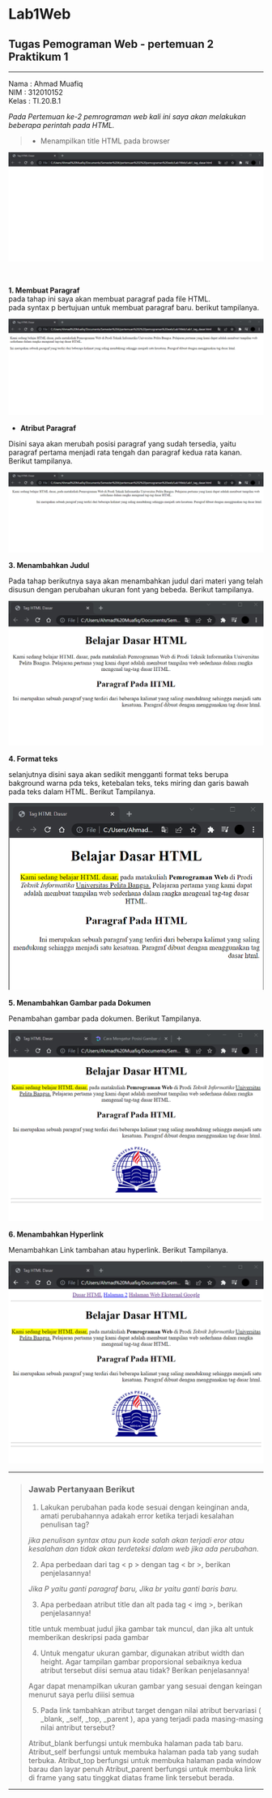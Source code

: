 # Lab1Web
## Tugas Pemograman Web - pertemuan 2 Praktikum 1

<hr>

Nama  : Ahmad Muafiq<br>
NIM   : 312010152<br>
Kelas : TI.20.B.1<br>

*Pada Pertemuan ke-2  pemrograman web kali ini saya akan melakukan beberapa perintah pada HTML.*<br>

> * Menampilkan title HTML pada browser <br>

![Gambar title HTML dasar](pictures/titleHTML.png)

<br>

**1. Membuat Paragraf**
<br>
pada tahap ini saya akan membuat paragraf pada file HTML. <br>
pada syntax p bertujuan untuk membuat paragraf baru. berikut tampilanya. <br>

![Gambar membuat paragraf baru](pictures/paragraf1.png)

- **Atribut Paragraf**

Disini saya akan merubah posisi paragraf yang sudah tersedia, yaitu paragraf pertama menjadi rata tengah dan paragraf kedua rata kanan. Berikut tampilanya.

![Gambar atribut paragraf](pictures/alignparagraf.png)

**3. Menambahkan Judul**

Pada tahap berikutnya saya akan menambahkan judul dari materi yang telah disusun dengan perubahan ukuran font yang bebeda. Berikut tampilanya.

![Gambar menambahkan judul](pictures/judul.png)

**4. Format teks**

selanjutnya disini saya akan sedikit mengganti format teks berupa bakground warna pda teks, ketebalan teks, teks miring dan garis bawah pada teks dalam HTML. Berikut Tampilanya.

![Gambar Format Teks](pictures/formatteks.png)

**5. Menambahkan Gambar pada Dokumen**

Penambahan gambar pada dokumen. Berikut Tampilanya.

![Gambar input gambar](pictures/inputlogo.png)

**6. Menambahkan Hyperlink**

Menambahkan Link tambahan atau hyperlink. Berikut Tampilanya.

![Gambar hyperlink](pictures/hyperlink.png)
<hr>

> <h3>Jawab Pertanyaan Berikut</h3>
>
>
>1. Lakukan perubahan pada kode sesuai dengan keinginan anda, amati perubahannya adakah
error ketika terjadi kesalahan penulisan tag?
>
><i>jika penulisan syntax atau pun kode salah akan terjadi eror atau kesalahan dan tidak akan terdeteksi dalam web jika ada perubahan.</i>
>
>2. Apa perbedaan dari tag < p > dengan tag < br >, berikan penjelasannya!
>
><i>Jika P yaitu ganti paragraf baru,
>Jika br yaitu ganti baris baru.</i>
>
>3. Apa perbedaan atribut title dan alt pada tag < img >, berikan penjelasannya!
>
>title untuk membuat judul jika gambar tak muncul, dan jika alt untuk memberikan deskripsi pada gambar
>
>
>4. Untuk mengatur ukuran gambar, digunakan atribut width dan height. Agar tampilan gambar
proporsional sebaiknya kedua atribut tersebut diisi semua atau tidak? Berikan penjelasannya!
>
>Agar dapat menampilkan ukuran gambar yang sesuai dengan keingan menurut saya perlu diiisi semua
>
>5. Pada link tambahkan atribut target dengan nilai atribut bervariasi ( _blank, _self, _top,
_parent ), apa yang terjadi pada masing-masing nilai antribut tersebut?
>
>Atribut_blank berfungsi untuk membuka halaman pada tab baru. Atribut_self berfungsi untuk membuka halaman pada tab yang sudah terbuka. Atribut_top berfungsi untuk membuka halaman pada window barau dan layar penuh Atribut_parent berfungsi untuk membuka link di frame yang satu tinggkat diatas frame link tersebut berada.
<hr>